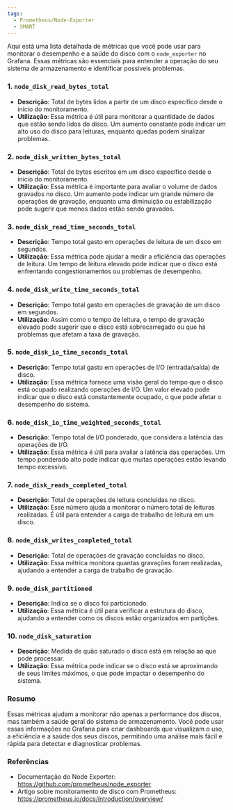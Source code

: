 ```yaml
---
tags:
  - Prometheus/Node-Exporter
  - SMART
---
```

Aqui está uma lista detalhada de métricas que você pode usar para monitorar o desempenho e a saúde do disco com o `node_exporter` no Grafana. Essas métricas são essenciais para entender a operação do seu sistema de armazenamento e identificar possíveis problemas.

### 1. `node_disk_read_bytes_total`
- **Descrição**: Total de bytes lidos a partir de um disco específico desde o início do monitoramento.
- **Utilização**: Essa métrica é útil para monitorar a quantidade de dados que estão sendo lidos do disco. Um aumento constante pode indicar um alto uso do disco para leituras, enquanto quedas podem sinalizar problemas.

### 2. `node_disk_written_bytes_total`
- **Descrição**: Total de bytes escritos em um disco específico desde o início do monitoramento.
- **Utilização**: Essa métrica é importante para avaliar o volume de dados gravados no disco. Um aumento pode indicar um grande número de operações de gravação, enquanto uma diminuição ou estabilização pode sugerir que menos dados estão sendo gravados.

### 3. `node_disk_read_time_seconds_total`
- **Descrição**: Tempo total gasto em operações de leitura de um disco em segundos.
- **Utilização**: Essa métrica pode ajudar a medir a eficiência das operações de leitura. Um tempo de leitura elevado pode indicar que o disco está enfrentando congestionamentos ou problemas de desempenho.

### 4. `node_disk_write_time_seconds_total`
- **Descrição**: Tempo total gasto em operações de gravação de um disco em segundos.
- **Utilização**: Assim como o tempo de leitura, o tempo de gravação elevado pode sugerir que o disco está sobrecarregado ou que há problemas que afetam a taxa de gravação.

### 5. `node_disk_io_time_seconds_total`
- **Descrição**: Tempo total gasto em operações de I/O (entrada/saída) de disco.
- **Utilização**: Essa métrica fornece uma visão geral do tempo que o disco está ocupado realizando operações de I/O. Um valor elevado pode indicar que o disco está constantemente ocupado, o que pode afetar o desempenho do sistema.

### 6. `node_disk_io_time_weighted_seconds_total`
- **Descrição**: Tempo total de I/O ponderado, que considera a latência das operações de I/O.
- **Utilização**: Essa métrica é útil para avaliar a latência das operações. Um tempo ponderado alto pode indicar que muitas operações estão levando tempo excessivo.

### 7. `node_disk_reads_completed_total`
- **Descrição**: Total de operações de leitura concluídas no disco.
- **Utilização**: Esse número ajuda a monitorar o número total de leituras realizadas. É útil para entender a carga de trabalho de leitura em um disco.

### 8. `node_disk_writes_completed_total`
- **Descrição**: Total de operações de gravação concluídas no disco.
- **Utilização**: Essa métrica monitora quantas gravações foram realizadas, ajudando a entender a carga de trabalho de gravação.

### 9. `node_disk_partitioned`
- **Descrição**: Indica se o disco foi particionado.
- **Utilização**: Essa métrica é útil para verificar a estrutura do disco, ajudando a entender como os discos estão organizados em partições.

### 10. `node_disk_saturation`
- **Descrição**: Medida de quão saturado o disco está em relação ao que pode processar.
- **Utilização**: Essa métrica pode indicar se o disco está se aproximando de seus limites máximos, o que pode impactar o desempenho do sistema.

### Resumo

Essas métricas ajudam a monitorar não apenas a performance dos discos, mas também a saúde geral do sistema de armazenamento. Você pode usar essas informações no Grafana para criar dashboards que visualizam o uso, a eficiência e a saúde dos seus discos, permitindo uma análise mais fácil e rápida para detectar e diagnosticar problemas.

### Referências

- Documentação do Node Exporter: https://github.com/prometheus/node_exporter
- Artigo sobre monitoramento de disco com Prometheus: https://prometheus.io/docs/introduction/overview/
